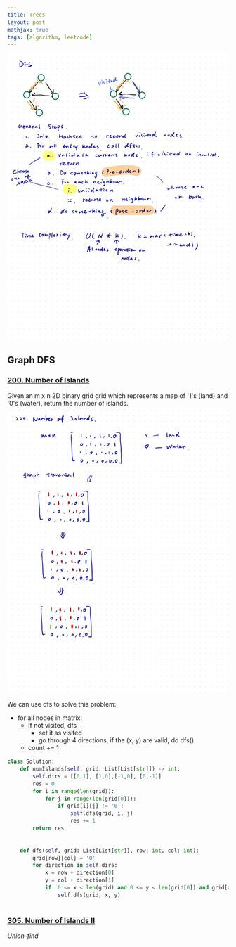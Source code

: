 ```yaml
---
title: Trees
layout: post
mathjax: true
tags: [algorithm, leetcode]
---
```

![](/img/leetcode/dfs/DFS-2.jpg)

## Graph DFS
### [200. Number of Islands](https://leetcode.com/problems/number-of-islands/)
Given an m x n 2D binary grid grid which represents a map of '1's (land) and '0's (water), return the number of islands.
![](/img/leetcode/dfs/DFS-3.jpg)

We can use dfs to solve this problem:
- for all nodes in matrix:
  - If not visited, dfs
    - set it as visited
    - go through 4 directions, if the (x, y) are valid, do dfs()
  - count += 1

```python
class Solution:
    def numIslands(self, grid: List[List[str]]) -> int:
        self.dirs = [[0,1], [1,0],[-1,0], [0,-1]]
        res = 0
        for i in range(len(grid)):
            for j in range(len(grid[0])):
                if grid[i][j] != '0':
                    self.dfs(grid, i, j)
                    res += 1
        return res
                
    
    def dfs(self, grid: List[List[str]], row: int, col: int):
        grid[row][col] = '0'
        for direction in self.dirs:
            x = row + direction[0]
            y = col + direction[1]
            if  0 <= x < len(grid) and 0 <= y < len(grid[0]) and grid[x][y] == '1':
                self.dfs(grid, x, y)
        
```

### [305. Number of Islands II](https://leetcode.com/problems/number-of-islands-ii/)
*Union-find* 



